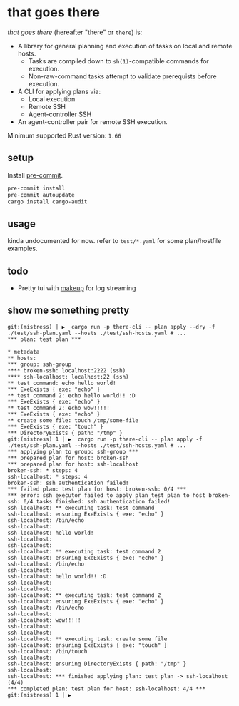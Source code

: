 # that goes there

*that goes there* (hereafter "there" or `there`) is:

- A library for general planning and execution of tasks on local and remote
  hosts.
  - Tasks are compiled down to `sh(1)`-compatible commands for execution.
  - Non-raw-command tasks attempt to validate prerequists before execution.
- A CLI for applying plans via:
  - Local execution
  - Remote SSH
  - Agent-controller SSH
- An agent-controller pair for remote SSH execution.

Minimum supported Rust version: `1.66`

## setup

Install [pre-commit](https://pre-commit.com/).

```bash
pre-commit install
pre-commit autoupdate
cargo install cargo-audit
```

## usage

kinda undocumented for now. refer to `test/*.yaml` for some plan/hostfile
examples.

## todo

- Pretty tui with [makeup](https://crates.io/crates/makeup) for log streaming

## show me something pretty

```
git:(mistress) | ▶  cargo run -p there-cli -- plan apply --dry -f ./test/ssh-plan.yaml --hosts ./test/ssh-hosts.yaml # ...
*** plan: test plan ***

* metadata
** hosts:
*** group: ssh-group
**** broken-ssh: localhost:2222 (ssh)
**** ssh-localhost: localhost:22 (ssh)
** test command: echo hello world!
*** ExeExists { exe: "echo" }
** test command 2: echo hello world!! :D
*** ExeExists { exe: "echo" }
** test command 2: echo wow!!!!!
*** ExeExists { exe: "echo" }
** create some file: touch /tmp/some-file
*** ExeExists { exe: "touch" }
*** DirectoryExists { path: "/tmp" }
git:(mistress) 1 | ▶  cargo run -p there-cli -- plan apply -f ./test/ssh-plan.yaml --hosts ./test/ssh-hosts.yaml # ...
*** applying plan to group: ssh-group ***
*** prepared plan for host: broken-ssh
*** prepared plan for host: ssh-localhost
broken-ssh: * steps: 4
ssh-localhost: * steps: 4
broken-ssh: ssh authentication failed!
*** failed plan: test plan for host: broken-ssh: 0/4 ***
*** error: ssh executor failed to apply plan test plan to host broken-ssh: 0/4 tasks finished: ssh authentication failed!
ssh-localhost: ** executing task: test command
ssh-localhost: ensuring ExeExists { exe: "echo" }
ssh-localhost: /bin/echo
ssh-localhost:
ssh-localhost: hello world!
ssh-localhost:
ssh-localhost:
ssh-localhost: ** executing task: test command 2
ssh-localhost: ensuring ExeExists { exe: "echo" }
ssh-localhost: /bin/echo
ssh-localhost:
ssh-localhost: hello world!! :D
ssh-localhost:
ssh-localhost:
ssh-localhost: ** executing task: test command 2
ssh-localhost: ensuring ExeExists { exe: "echo" }
ssh-localhost: /bin/echo
ssh-localhost:
ssh-localhost: wow!!!!!
ssh-localhost:
ssh-localhost:
ssh-localhost: ** executing task: create some file
ssh-localhost: ensuring ExeExists { exe: "touch" }
ssh-localhost: /bin/touch
ssh-localhost:
ssh-localhost: ensuring DirectoryExists { path: "/tmp" }
ssh-localhost:
ssh-localhost: *** finished applying plan: test plan -> ssh-localhost (4/4)
*** completed plan: test plan for host: ssh-localhost: 4/4 ***
git:(mistress) 1 | ▶
```
